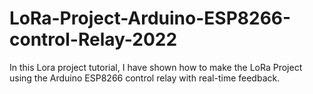 # LoRa-Project-Arduino-ESP8266-control-Relay-2022
In this Lora project tutorial, I have shown how to make the LoRa Project using the Arduino ESP8266 control relay with real-time feedback.
